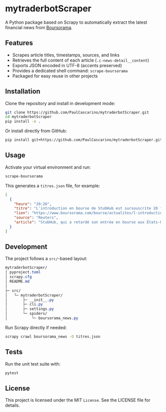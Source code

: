 # mytraderbotScraper

A Python package based on Scrapy to automatically extract the latest financial news from [Boursorama](https://www.boursorama.com/bourse/actualites/).

## Features

- Scrapes article titles, timestamps, sources, and links  
- Retrieves the full content of each article (`.c-news-detail__content`)  
- Exports JSON encoded in UTF-8 (accents preserved)  
- Provides a dedicated shell command: `scrape-boursorama`  
- Packaged for easy reuse in other projects  

## Installation

Clone the repository and install in development mode:

```bash
git clone https://github.com/PaulCascarino/mytraderbotScraper.git
cd mytraderbotScraper
pip install -e .
```
Or install directly from GitHub:

```bash
pip install git+https://github.com/PaulCascarino/mytraderbotScraper.git
```

## Usage

Activate your virtual environment and run:

```bash
scrape-boursorama
```
This generates a `titres.json` file, for example:

```json
[
  {
    "heure": "20:26",
    "titre": "L'introduction en bourse de StubHub est sursouscrite 20 fois, selon une source",
    "lien": "https://www.boursorama.com/bourse/actualites/l-introduction-en-bourse-de-stubhub...",
    "source": "Reuters",
    "article": "StubHub, qui a retardé son entrée en bourse aux États-Unis..."
  }
]
```

## Development

The project follows a `src/`-based layout:

```css
mytraderbotScraper/
│ pyproject.toml
│ scrapy.cfg
│ README.md
│
├─ src/
│   └─ mytraderbotScraper/
│       ├─ __init__.py
│       ├─ cli.py
│       ├─ settings.py
│       └─ spiders/
│           └─ boursorama_news.py
```

Run Scrapy directly if needed:

```bash
scrapy crawl boursorama_news -O titres.json
```

## Tests

Run the unit test suite with:

```bash
pytest
```

## License

This project is licensed under the MIT `License`. See the LICENSE file for details.